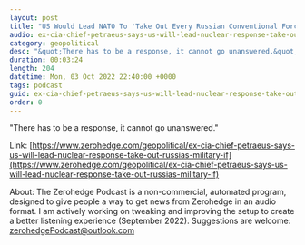 ```yaml
---
layout: post
title: "US Would Lead NATO To 'Take Out Every Russian Conventional Force' If Putin Uses Nukes In Ukraine: Petraeus"
audio: ex-cia-chief-petraeus-says-us-will-lead-nuclear-response-take-out-russias-military-if-0
category: geopolitical
desc: "&quot;There has to be a response, it cannot go unanswered.&quot;"
duration: 00:03:24
length: 204
datetime: Mon, 03 Oct 2022 22:40:00 +0000
tags: podcast
guid: ex-cia-chief-petraeus-says-us-will-lead-nuclear-response-take-out-russias-military-if-0
order: 0
---
```

&quot;There has to be a response, it cannot go unanswered.&quot;

Link: [https://www.zerohedge.com/geopolitical/ex-cia-chief-petraeus-says-us-will-lead-nuclear-response-take-out-russias-military-if](https://www.zerohedge.com/geopolitical/ex-cia-chief-petraeus-says-us-will-lead-nuclear-response-take-out-russias-military-if)

About: The Zerohedge Podcast is a non-commercial, automated program, designed to give people a way to get news from Zerohedge in an audio format.  I am actively working on tweaking and improving the setup to create a better listening experience (September 2022).  Suggestions are welcome: [zerohedgePodcast@outlook.com](mailto:zerohedgePodcast@outlook.com)